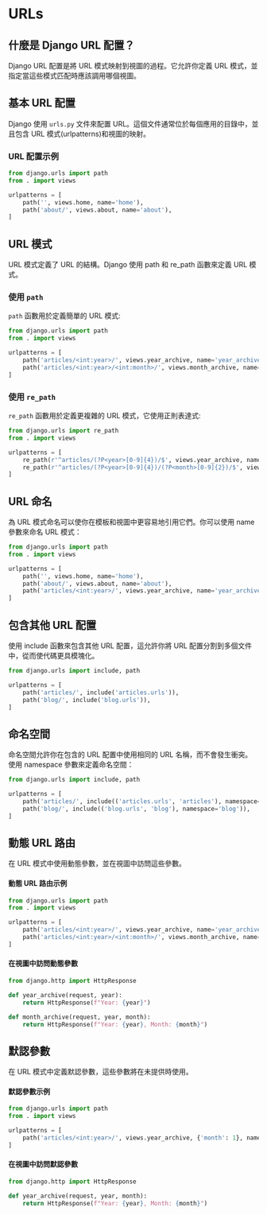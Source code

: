 # URLs

## 什麼是 Django URL 配置？

Django URL 配置是將 URL 模式映射到視圖的過程。它允許你定義 URL 模式，並指定當這些模式匹配時應該調用哪個視圖。

## 基本 URL 配置

Django 使用 `urls.py` 文件來配置 URL。這個文件通常位於每個應用的目錄中，並且包含 URL 模式(urlpatterns)和視圖的映射。

### URL 配置示例

```python
from django.urls import path
from . import views

urlpatterns = [
    path('', views.home, name='home'),
    path('about/', views.about, name='about'),
]
```

## URL 模式

URL 模式定義了 URL 的結構。Django 使用 path 和 re_path 函數來定義 URL 模式。

### 使用 `path`

`path` 函數用於定義簡單的 URL 模式:
```python
from django.urls import path
from . import views

urlpatterns = [
    path('articles/<int:year>/', views.year_archive, name='year_archive'),
    path('articles/<int:year>/<int:month>/', views.month_archive, name='month_archive'),
]
```

### 使用 `re_path`

`re_path` 函數用於定義更複雜的 URL 模式，它使用正則表達式:
```python
from django.urls import re_path
from . import views

urlpatterns = [
    re_path(r'^articles/(?P<year>[0-9]{4})/$', views.year_archive, name='year_archive'),
    re_path(r'^articles/(?P<year>[0-9]{4})/(?P<month>[0-9]{2})/$', views.month_archive, name='month_archive'),
]
```

## URL 命名

為 URL 模式命名可以使你在模板和視圖中更容易地引用它們。你可以使用 name 參數來命名 URL 模式：

```python
from django.urls import path
from . import views

urlpatterns = [
    path('', views.home, name='home'),
    path('about/', views.about, name='about'),
    path('articles/<int:year>/', views.year_archive, name='year_archive'),
]
```

## 包含其他 URL 配置
使用 include 函數來包含其他 URL 配置，這允許你將 URL 配置分割到多個文件中，從而使代碼更具模塊化。

```python
from django.urls import include, path

urlpatterns = [
    path('articles/', include('articles.urls')),
    path('blog/', include('blog.urls')),
]
```

## 命名空間
命名空間允許你在包含的 URL 配置中使用相同的 URL 名稱，而不會發生衝突。使用 namespace 參數來定義命名空間：

```python
from django.urls import include, path

urlpatterns = [
    path('articles/', include(('articles.urls', 'articles'), namespace='articles')),
    path('blog/', include(('blog.urls', 'blog'), namespace='blog')),
]
```

## 動態 URL 路由
在 URL 模式中使用動態參數，並在視圖中訪問這些參數。

#### 動態 URL 路由示例
```python
from django.urls import path
from . import views

urlpatterns = [
    path('articles/<int:year>/', views.year_archive, name='year_archive'),
    path('articles/<int:year>/<int:month>/', views.month_archive, name='month_archive'),
]
```

#### 在視圖中訪問動態參數
```python
from django.http import HttpResponse

def year_archive(request, year):
    return HttpResponse(f"Year: {year}")

def month_archive(request, year, month):
    return HttpResponse(f"Year: {year}, Month: {month}")
```

## 默認參數
在 URL 模式中定義默認參數，這些參數將在未提供時使用。

#### 默認參數示例

```python
from django.urls import path
from . import views

urlpatterns = [
    path('articles/<int:year>/', views.year_archive, {'month': 1}, name='year_archive'),
]
```

#### 在視圖中訪問默認參數
```python
from django.http import HttpResponse

def year_archive(request, year, month):
    return HttpResponse(f"Year: {year}, Month: {month}")
```
